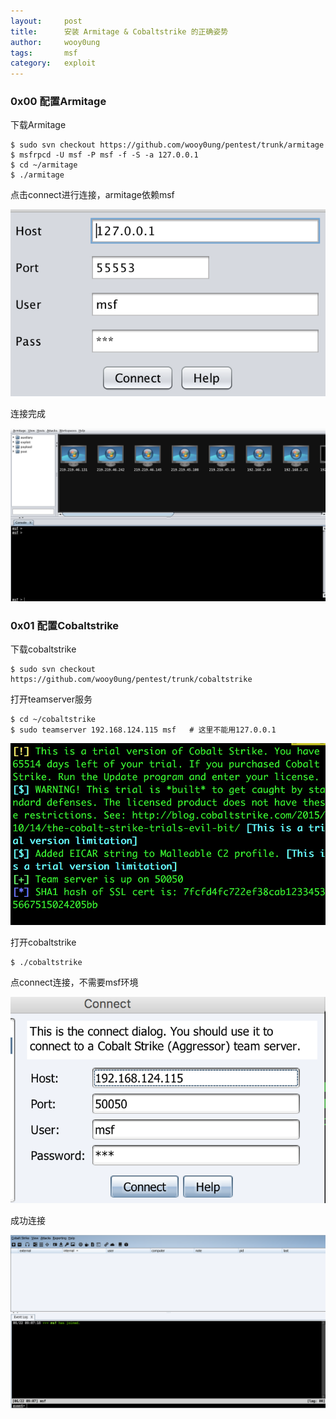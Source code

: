 ```yaml
---
layout:     post
title:      安装 Armitage & Cobaltstrike 的正确姿势
author:     wooy0ung
tags: 		msf
category:  	exploit
---
```



### 0x00 配置Armitage

下载Armitage

```
$ sudo svn checkout https://github.com/wooy0ung/pentest/trunk/armitage
$ msfrpcd -U msf -P msf -f -S -a 127.0.0.1
$ cd ~/armitage
$ ./armitage
```
<!-- more -->

点击connect进行连接，armitage依赖msf

![](/assets/img/exploit/2017-06-22-armitage-and-cobaltstrike/0x00.png)

连接完成

![](/assets/img/exploit/2017-06-22-armitage-and-cobaltstrike/0x01.png)


### 0x01 配置Cobaltstrike

下载cobaltstrike

```
$ sudo svn checkout https://github.com/wooy0ung/pentest/trunk/cobaltstrike
```

打开teamserver服务

```
$ cd ~/cobaltstrike
$ sudo teamserver 192.168.124.115 msf	# 这里不能用127.0.0.1
```

![](/assets/img/exploit/2017-06-22-armitage-and-cobaltstrike/0x02.png)

打开cobaltstrike

```
$ ./cobaltstrike
```

点connect连接，不需要msf环境

![](/assets/img/exploit/2017-06-22-armitage-and-cobaltstrike/0x03.png)

成功连接

![](/assets/img/exploit/2017-06-22-armitage-and-cobaltstrike/0x04.png)